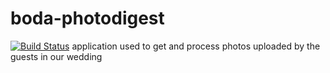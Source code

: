 # boda-photodigest
[![Build Status](https://travis-ci.org/mineros/boda-photodigest.svg?branch=master)](https://travis-ci.org/mineros/boda-photodigest)
application used to get and process photos uploaded by the guests in our wedding
